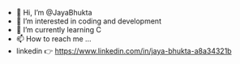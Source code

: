 - 👋 Hi, I’m @JayaBhukta
- 👀 I’m interested in coding and development
- 🌱 I’m currently learning C 
- 📫 How to reach me ...
- linkedin 👉 https://www.linkedin.com/in/jaya-bhukta-a8a34321b

<!---
JayaBhukta/JayaBhukta is a ✨ special ✨ repository because its `README.md` (this file) appears on your GitHub profile.
You can click the Preview link to take a look at your changes.
--->

